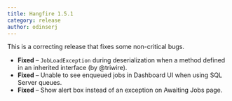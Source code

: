 ```yaml
---
title: Hangfire 1.5.1
category: release
author: odinserj
---
```


This is a correcting release that fixes some non-critical bugs.

* **Fixed** – `JobLoadException` during deserialization when a method defined in an inherited interface (by @triwire).
* **Fixed** – Unable to see enqueued jobs in Dashboard UI when using SQL Server queues.
* **Fixed** – Show alert box instead of an exception on Awaiting Jobs page.

